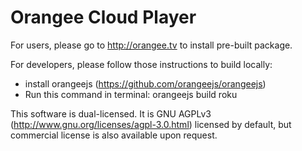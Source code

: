 Orangee Cloud Player
============
For users, please go to http://orangee.tv to install pre-built package.

For developers, please follow those instructions to build locally:
* install orangeejs (https://github.com/orangeejs/orangeejs)
* Run this command in terminal:
orangeejs build roku

This software is dual-licensed. It is GNU AGPLv3 (http://www.gnu.org/licenses/agpl-3.0.html) licensed by default, but commercial
license is also available upon request.
